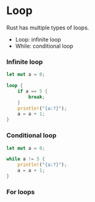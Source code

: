 # Loop

Rust has multiple types of loops.

- Loop: infinite loop
- While: conditional loop

### Infinite loop

```rust
let mut a = 0;

loop {
    if a == 5 {
        break;
    }
    println!("{a:?}");
    a = a + 1;
}
```

### Conditional loop

```rust
let mut a = 0;

while a != 5 {
    println!("{a:?}");
    a = a + 1;
}
```

### For loops